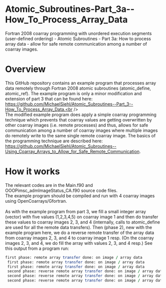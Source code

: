 # Atomic_Subroutines-Part_3a--How_To_Process_Array_Data
Fortran 2008 coarray programming with unordered execution segments (user-defined ordering) - Atomic Subroutines - Part 3a: How to process array data - allow for safe remote communication among a number of coarray images.

# Overview
This GitHub repository contains an example program that processes array data remotely through Fortran 2008 atomic subroutines (atomic_define, atomic_ref). The example program is only a minor modification and extension of part 3 that can be found here: https://github.com/MichaelSiehl/Atomic_Subroutines--Part_3--How_To_Process_Array_Data.<br />
<br />
The modified example program does apply a simple coarray programming technique which prevents that coarray values are getting overwritten by other coarray images (i.e. remote processes) and thus, allows for safe communication among a number of coarray images where multiple images do remotely write to the same single remote coarray image. The basics of the programming technique are described here: https://github.com/MichaelSiehl/Atomic_Subroutines--Using_Coarray_Arrays_to_Allow_for_Safe_Remote_Communication.

# How it works
The relevant codes are in the Main.f90 and OOOPimsc_admImageStatus_CA.f90 source code files.<br />
The example program should be compiled and run with 4 coarray images using OpenCoarrays/Gfortran.<br />
<br />
As with the example program from part 3, we fill a small integer array (vector) with five values (1,2,3,4,5) on coarray image 1 and then do transfer these values to coarray images 2, 3, and 4 (internally, calls to atomic_define are used for all the remote data transfers). Then (phase 2), new with the example program here, we do a reverse remote transfer of the array data from coarray images 2, 3, and 4 to coarray image 1 resp. (On the coarray images 2, 3, and 4, we do fill the array with values 2, 3, and 4 resp.)
See this output from a program run:<br />

```fortran
first phase: remote array transfer done: on image / array data           2           1           2           3           4           5
 first phase: remote array transfer done: on image / array data           3           1           2           3           4           5
 first phase: remote array transfer done: on image / array data           4           1           2           3           4           5
 second phase: reverse remote array transfer done: on image / array data           1           2           2           2           2           2
 second phase: reverse remote array transfer done: on image / array data           1           3           3           3           3           3
 second phase: reverse remote array transfer done: on image / array data           1           4           4           4           4           4
```
